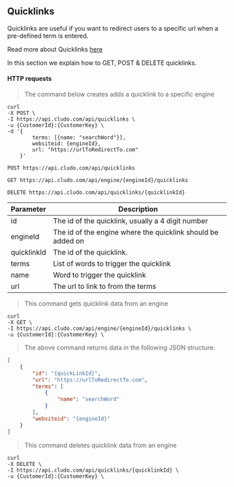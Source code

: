 <h2 id="tools_quicklinks">Quicklinks</h2>

Quicklinks are useful if you want to redirect users to a specific url when a pre-defined term is entered.

<aside class="notice">
Read more about Quicklinks <a href="https://cludo.zendesk.com/hc/en-us/articles/115002466252-Quicklinks" target="_blank">here</a>
</aside>


In this section we explain how to GET, POST & DELETE quicklinks.



#### HTTP requests

> The command below creates adds a quicklink to a specific engine

```shell
curl
-X POST \
-I https://api.cludo.com/api/quicklinks \
-u {CustomerId}:{CustomerKey} \
-d '{
	    terms: [{name: "searchWord"}],
        websiteid: {engineId},
        url: "https://urlToRedirectTo.com"
    }'
```

`POST https://api.cludo.com/api/quicklinks`

`GET https://api.cludo.com/api/engine/{engineId}/quicklinks`

`DELETE https://api.cludo.com/api/quicklinks/{quicklinkId}`

Parameter | Description
----- | ------
id | The id of the quicklink, usually a 4 digit number
engineId | The id of the engine where the quicklink should be added on
quicklinkId | The id of the quicklink.
terms | List of words to trigger the quicklink
name | Word to trigger the quicklink
url | The url to link to from the terms


> This command gets quicklink data from an engine

```shell
curl
-X GET \
-I https://api.cludo.com/api/engine/{engineId}/quicklinks \
-u {CustomerId}:{CustomerKey} \
```
> The above command returns data in the following JSON structure:

```json
[
    {
        "id": "{quickLinkId}",
        "url": "https://urlToRedirectTo.com",
        "terms": [
            {
                "name": "searchWord"
            }
        ],
        "websiteid": "{engineId}"
    }
]
```

> This command deletes quicklink data from an engine

```shell
curl
-X DELETE \
-I https://api.cludo.com/api/quicklinks/{quicklinkId} \
-u {CustomerId}:{CustomerKey} \
```
